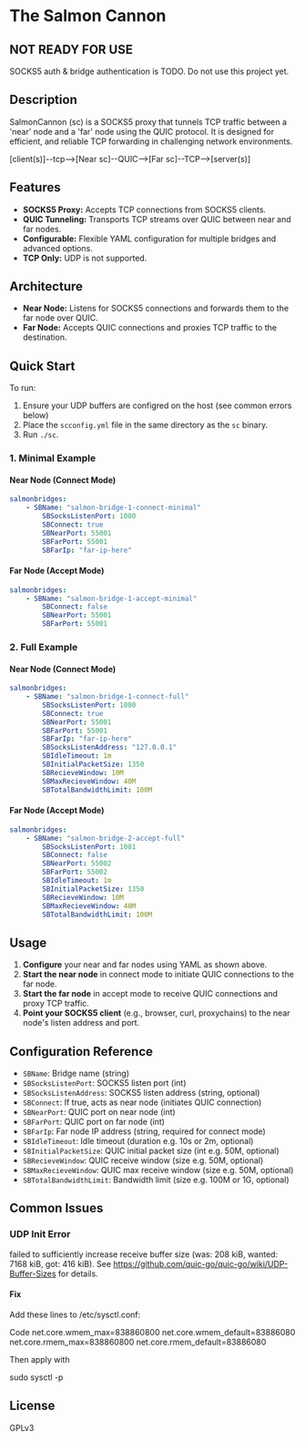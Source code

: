 # The Salmon Cannon
## NOT READY FOR USE
SOCKS5 auth & bridge authentication is TODO. Do not use this project yet.
## Description
SalmonCannon (sc) is a SOCKS5 proxy that tunnels TCP traffic between a 'near' node and a 'far' node using the QUIC protocol. It is designed for efficient, and reliable TCP forwarding in challenging network environments.

[client(s)]--tcp-->[Near sc]--QUIC-->[Far sc]--TCP-->[server(s)]

## Features
- **SOCKS5 Proxy:** Accepts TCP connections from SOCKS5 clients.
- **QUIC Tunneling:** Transports TCP streams over QUIC between near and far nodes.
- **Configurable:** Flexible YAML configuration for multiple bridges and advanced options.
- **TCP Only:** UDP is not supported.

## Architecture
- **Near Node:** Listens for SOCKS5 connections and forwards them to the far node over QUIC.
- **Far Node:** Accepts QUIC connections and proxies TCP traffic to the destination.

## Quick Start

To run:
1. Ensure your UDP buffers are configred on the host (see common errors below)
2. Place the `scconfig.yml` file in the same directory as the `sc` binary.
3. Run `./sc`.

### 1. Minimal Example

#### Near Node (Connect Mode)
```yaml
salmonbridges:
	- SBName: "salmon-bridge-1-connect-minimal"
		SBSocksListenPort: 1080
		SBConnect: true
		SBNearPort: 55001
		SBFarPort: 55001
		SBFarIp: "far-ip-here"
```

#### Far Node (Accept Mode)
```yaml
salmonbridges:
	- SBName: "salmon-bridge-1-accept-minimal"
		SBConnect: false
		SBNearPort: 55001
		SBFarPort: 55001
```

### 2. Full Example

#### Near Node (Connect Mode)
```yaml
salmonbridges:
	- SBName: "salmon-bridge-1-connect-full"
		SBSocksListenPort: 1080
		SBConnect: true
		SBNearPort: 55001
		SBFarPort: 55001
		SBFarIp: "far-ip-here"
		SBSocksListenAddress: "127.0.0.1"
		SBIdleTimeout: 1m
		SBInitialPacketSize: 1350
		SBRecieveWindow: 10M
		SBMaxRecieveWindow: 40M
		SBTotalBandwidthLimit: 100M
```

#### Far Node (Accept Mode)
```yaml
salmonbridges:
	- SBName: "salmon-bridge-2-accept-full"
		SBSocksListenPort: 1081
		SBConnect: false
		SBNearPort: 55002
		SBFarPort: 55002
		SBIdleTimeout: 1m
		SBInitialPacketSize: 1350
		SBRecieveWindow: 10M
		SBMaxRecieveWindow: 40M
		SBTotalBandwidthLimit: 100M
```

## Usage
1. **Configure** your near and far nodes using YAML as shown above.
2. **Start the near node** in connect mode to initiate QUIC connections to the far node.
3. **Start the far node** in accept mode to receive QUIC connections and proxy TCP traffic.
4. **Point your SOCKS5 client** (e.g., browser, curl, proxychains) to the near node's listen address and port.

## Configuration Reference
- `SBName`: Bridge name (string)
- `SBSocksListenPort`: SOCKS5 listen port (int)
- `SBSocksListenAddress`: SOCKS5 listen address (string, optional)
- `SBConnect`: If true, acts as near node (initiates QUIC connection)
- `SBNearPort`: QUIC port on near node (int)
- `SBFarPort`: QUIC port on far node (int)
- `SBFarIp`: Far node IP address (string, required for connect mode)
- `SBIdleTimeout`: Idle timeout (duration e.g. 10s or 2m, optional)
- `SBInitialPacketSize`: QUIC initial packet size (int e.g. 50M, optional)
- `SBRecieveWindow`: QUIC receive window (size e.g. 50M, optional)
- `SBMaxRecieveWindow`: QUIC max receive window (size e.g. 50M, optional)
- `SBTotalBandwidthLimit`: Bandwidth limit (size e.g. 100M or 1G, optional)

## Common Issues
### UDP Init Error  
failed to sufficiently increase receive buffer size 
(was: 208 kiB, wanted: 7168 kiB, got: 416 kiB). 
See https://github.com/quic-go/quic-go/wiki/UDP-Buffer-Sizes for details.

#### Fix

Add these lines to /etc/sysctl.conf:

Code
net.core.wmem_max=838860800
net.core.wmem_default=83886080
net.core.rmem_max=838860800
net.core.rmem_default=83886080

Then apply with

sudo sysctl -p

## License
GPLv3
